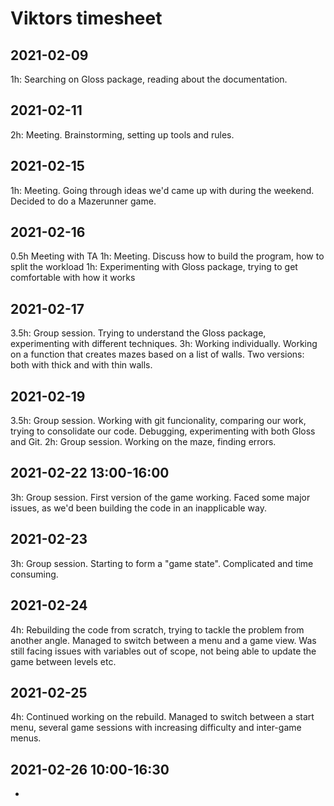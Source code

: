 # Viktors timesheet

## 2021-02-09
1h: Searching on Gloss package, reading about the documentation.

## 2021-02-11
2h: Meeting. Brainstorming, setting up tools and rules.

## 2021-02-15
1h: Meeting. Going through ideas we'd came up with during the weekend. Decided to do a Mazerunner game.

## 2021-02-16
0.5h Meeting with TA
1h: Meeting. Discuss how to build the program, how to split the workload
1h: Experimenting with Gloss package, trying to get comfortable with how it works

## 2021-02-17
3.5h: Group session. Trying to understand the Gloss package, experimenting with different techniques.
3h: Working individually. Working on a function that creates mazes based on a list of walls. Two versions: both with thick and with thin walls.

## 2021-02-19
3.5h: Group session. Working with git funcionality, comparing our work, trying to consolidate our code. Debugging, experimenting with both Gloss and Git.
2h: Group session. Working on the maze, finding errors.

## 2021-02-22 13:00-16:00
3h: Group session. First version of the game working. Faced some major issues, as we'd been building the code in an inapplicable way.

## 2021-02-23
3h: Group session. Starting to form a "game state". Complicated and time consuming.

## 2021-02-24
4h: Rebuilding the code from scratch, trying to tackle the problem from another angle. Managed to switch between a menu and a game view. Was still facing issues with variables out of scope, not being able to update the game between levels etc.

## 2021-02-25
4h: Continued working on the rebuild. Managed to switch between a start menu, several game sessions with increasing difficulty and inter-game menus.


## 2021-02-26 10:00-16:30
-